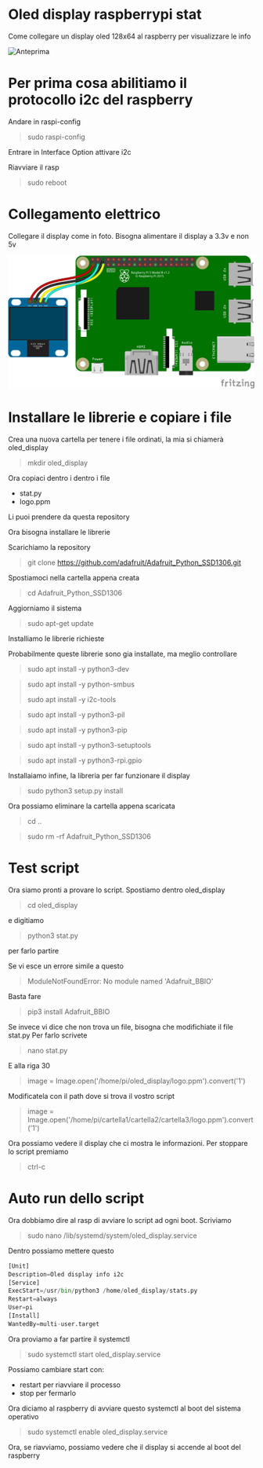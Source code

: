 # Oled display raspberrypi stat
Come collegare un display oled 128x64 al raspberry per visualizzare le info

![Anteprima](https://github.com/M4M0M3N/oled_display_raspberrypi_stat/blob/main/immagini/gif.gif?raw=true)

# Per prima cosa abilitiamo il protocollo i2c del raspberry
Andare in raspi-config
> sudo raspi-config

Entrare in Interface Option
attivare i2c

Riavviare il rasp
> sudo reboot

# Collegamento elettrico
Collegare il display come in foto.
Bisogna alimentare il display a 3.3v e non 5v

![schema elettrico](https://github.com/M4M0M3N/oled_display_raspberrypi_stat/blob/main/immagini/schema_elettrico.png?raw=true)

# Installare le librerie e copiare i file
Crea una nuova cartella per tenere i file ordinati, la mia si chiamerà oled_display
> mkdir oled_display

Ora copiaci dentro i dentro i file
- stat.py
- logo.ppm

Li puoi prendere da questa repository

Ora bisogna installare le librerie

Scarichiamo la repository
> git clone https://github.com/adafruit/Adafruit_Python_SSD1306.git

Spostiamoci nella cartella appena creata
> cd Adafruit_Python_SSD1306

Aggiorniamo il sistema
> sudo apt-get update

Installiamo le librerie richieste

Probabilmente queste librerie sono gia installate, ma meglio controllare
> sudo apt install -y python3-dev 

> sudo apt install -y python-smbus 
> 
> sudo apt install -y i2c-tools 

> sudo apt install -y python3-pil 

> sudo apt install -y python3-pip 

> sudo apt install -y python3-setuptools 

> sudo apt install -y python3-rpi.gpio


Installaiamo infine, la libreria per far funzionare il display
> sudo python3 setup.py install

Ora possiamo eliminare la cartella appena scaricata
> cd ..

> sudo rm -rf Adafruit_Python_SSD1306

# Test script
Ora siamo pronti a provare lo script. Spostiamo dentro oled_display
> cd oled_display
 
e digitiamo 
> python3 stat.py

per farlo partire

Se vi esce un errore simile a questo
> ModuleNotFoundError: No module named 'Adafruit_BBIO'

Basta fare
> pip3 install Adafruit_BBIO

Se invece vi dice che non trova un file, bisogna che modifichiate il file stat.py
Per farlo scrivete 
> nano stat.py

E alla riga 30
> image = Image.open('/home/pi/oled_display/logo.ppm').convert('1')

Modificatela con il path dove si trova il vostro script
> image = Image.open('/home/pi/cartella1/cartella2/cartella3/logo.ppm').convert('1')

Ora possiamo vedere il display che ci mostra le informazioni.
Per stoppare lo script premiamo
> ctrl-c

# Auto run dello script
Ora dobbiamo dire al rasp di avviare lo script ad ogni boot.
Scriviamo
> sudo nano /lib/systemd/system/oled_display.service

Dentro possiamo mettere questo
```python
[Unit]
Description=Oled display info i2c
[Service]
ExecStart=/usr/bin/python3 /home/oled_display/stats.py
Restart=always
User=pi
[Install]
WantedBy=multi-user.target
```

Ora proviamo a far partire il systemctl
> sudo systemctl start oled_display.service

Possiamo cambiare start con:
- restart per riavviare il processo
- stop per fermarlo

Ora diciamo al raspberry di avviare questo systemctl al boot del sistema operativo
> sudo systemctl enable oled_display.service

Ora, se riavviamo, possiamo vedere che il display si accende al boot del raspberry
